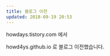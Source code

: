 ```yaml
---
title: 블로그 이전
updated: 2018-09-19 20:53
---
```


howdays.tistory.com 에서

howd4ys.github.io 로 블로그 이전했습니다.